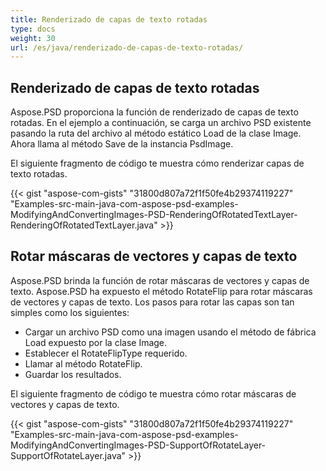 ```yaml
---
title: Renderizado de capas de texto rotadas
type: docs
weight: 30
url: /es/java/renderizado-de-capas-de-texto-rotadas/
---
```


## **Renderizado de capas de texto rotadas**
Aspose.PSD proporciona la función de renderizado de capas de texto rotadas. En el ejemplo a continuación, se carga un archivo PSD existente pasando la ruta del archivo al método estático Load de la clase Image. Ahora llama al método Save de la instancia PsdImage.

El siguiente fragmento de código te muestra cómo renderizar capas de texto rotadas.

{{< gist "aspose-com-gists" "31800d807a72f1f50fe4b29374119227" "Examples-src-main-java-com-aspose-psd-examples-ModifyingAndConvertingImages-PSD-RenderingOfRotatedTextLayer-RenderingOfRotatedTextLayer.java" >}}
## **Rotar máscaras de vectores y capas de texto**
Aspose.PSD brinda la función de rotar máscaras de vectores y capas de texto. Aspose.PSD ha expuesto el método RotateFlip para rotar máscaras de vectores y capas de texto. Los pasos para rotar las capas son tan simples como los siguientes:

- Cargar un archivo PSD como una imagen usando el método de fábrica Load expuesto por la clase Image.
- Establecer el RotateFlipType requerido.
- Llamar al método RotateFlip.
- Guardar los resultados.

El siguiente fragmento de código te muestra cómo rotar máscaras de vectores y capas de texto.

{{< gist "aspose-com-gists" "31800d807a72f1f50fe4b29374119227" "Examples-src-main-java-com-aspose-psd-examples-ModifyingAndConvertingImages-PSD-SupportOfRotateLayer-SupportOfRotateLayer.java" >}}
